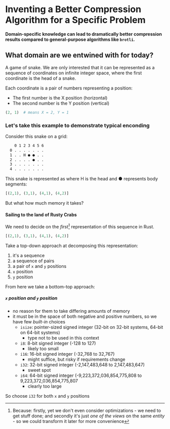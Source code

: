 # Inventing a Better Compression Algorithm for a Specific Problem

**Domain-specific knowledge can lead to dramatically better compression results compared to general-purpose algorithms like `brotli`.**

## What domain are we entwined with for today?

A game of snake. We are only interested that it can be represented as a sequence of coordinates on infinite integer space, where the first coordinate is the head of a snake.

Each coordinate is a pair of numbers representing a position:

- The first number is the X position (horizontal)
- The second number is the Y position (vertical)

```python
(2, 1)  # means X = 2, Y = 1
```

### Let's take this example to demonstrate typical enconding

Consider this snake on a grid:

```txt
    0 1 2 3 4 5 6
  0 . . . . . . .
  1 . . H ● ● . .
  2 . . . . ● . .
  3 . . . . . . .
  4 . . . . . . .
```

This snake is represented as where H is the head and ● represents body segments:

```python
[(2,1), (3,1), (4,1), (4,2)]
```

But what how much memory it takes?

#### Sailing to the land of Rusty Crabs

We need to decide on the *first*[^1] representation of this sequence in Rust.

```python
[(2,1), (3,1), (4,1), (4,2)]
```

Take a top-down approach at decomposing this representation:

1. it's a sequence
2. a sequence of pairs
3. a pair of `x` and `y` positions
4. `x` position
5. `y` position

From here we take a bottom-top approach:

##### `x` position and `y` position

- no reason for them to take differing amounts of memory
- it must be in the space of both negative and positive numbers, so we have few *built-in* choices
  - `isize`: pointer-sized signed integer (32-bit on 32-bit systems, 64-bit on 64-bit systems)
    - type not to be used in this context
  - `i8`: 8-bit signed integer (-128 to 127)
    - likely too small
  - `i16`: 16-bit signed integer (-32,768 to 32,767)
    - might suffice, but risky if requirements change
  - `i32`: 32-bit signed integer (-2,147,483,648 to 2,147,483,647)
    - sweet spot
  - `i64`: 64-bit signed integer (-9,223,372,036,854,775,808 to 9,223,372,036,854,775,807
    - clearly too large

So choose `i32` for both `x` and `y` positions

[^1]: Because: firstly, yet we don't even consider optimizations - we need to get stuff done; and secondly it's just *one of the views* on the same *entity* - so we could transform it later for more convenience
